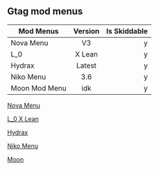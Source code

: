 ## Gtag mod menus

| Mod Menus     | Version       |Is Skiddable|
| ------------- |:-------------:| -----:|
| Nova Menu     |V3             |y      | 
| L_0           | X Lean        |y      |
| Hydrax        | Latest        | y     |
| Niko Menu     | 3.6           | y     |
| Moon Mod Menu | idk           | y     |

[Nova Menu](https://www.google.com)

[L_0 X Lean](https://www.google.com)

[Hydrax](https://www.google.com)

[Niko Menu](https://www.google.com)

[Moon](https://www.google.com)





